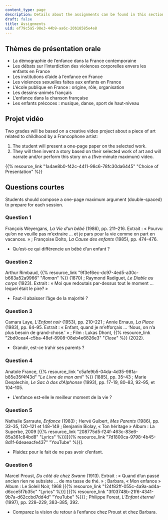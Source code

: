```yaml
---
content_type: page
description: Details about the assignments can be found in this section.
draft: false
title: Assignments
uid: ef79c5a5-98e3-44b9-aa6c-20b18585e4e8
---
```

## Thèmes de présentation orale

- La démographie de l’enfance dans la France contemporaine
- Les débats sur l’interdiction des violences corporelles envers les enfants en France
- Les institutions d’aide à l’enfance en France
- Les violences sexuelles faites aux enfants en France
- L’école publique en France : origine, rôle, organisation
- Les dessins-animés français
- L’enfance dans la chanson française
- Les enfants précoces : musique, danse, sport de haut-niveau

## Projet vidéo

Two grades will be based on a creative video project about a piece of art related to childhood by a Francophone artist:

1. The student will present a one-page paper on the selected work.
2. They will then invent a story based on their selected work of art and will narrate and/or perform this story on a (five-minute maximum) video.

{{% resource_link "1a4ae8b0-f42c-4411-98c6-78fc30da6445" "Choice of Presentation" %}}

## Questions courtes

Students should compose a one-page maximum argument (double-spaced) to prepare for each session.

### Question 1

François Weyergans, *La Vie d’un bébé* (1986), pp. 211–216. Extrait : « Pourvu qu’on ne veuille pas m’extraire … et je pars pour la vie comme on part en vacances. » ; Françoise Dolto, *La Cause des enfants* (1985), pp. 474–476.

- Qu’est-ce qui différencie un bébé d’un enfant ?

### Question 2

Arthur Rimbaud, {{% resource_link "9f3ef6ec-dc97-4ed5-a30c-b663a52a9966" "*Roman*" %}} (1870) ; Raymond Radiguet, *Le Diable au corps* (1923). Extrait : « Moi que redoutais par-dessus tout le moment … lequel était le pire? »

- Faut-il abaisser l’âge de la majorité ?

### Question 3

Camara Laye, *L’Enfant noir* (1953), pp. 210–221 ; Annie Ernaux, *La Place* (1983), pp. 64–95. Extrait : « Enfant, quand je m’efforçais … ‘Nous, on n’a plus besoin de grand-chose.’ » ; Film : Lukas Dhont, {{% resource_link "2bd0cea4-c5ba-48ef-8908-08eb4e6826e3" "*Close*" %}} (2022).

- Grandir, est-ce trahir ses parents ?

### Question 4

Anatole France, {{% resource_link "c5afe9b5-04da-4d35-981a-b85e35f4f43d" "*Le Livre de mon ami*" %}} (1885), pp. 35–43 ; Marie Desplechin, *Le Sac à dos d'Alphonse* (1993), pp. 17–19, 80–83, 92–95, et 104–105.

- L’enfance est-elle le meilleur moment de la vie ?

### Question 5

Nathalie Sarraute, *Enfance* (1983) ; Hervé Guibert, *Mes Parents* (1986), pp. 32–35, 120–121 et 148–149 ; Benjamin Biolay, « Ton héritage » Album : La Superbe, 2009 \[{{% resource_link "208775d5-f24f-463c-83e6-85a361c84bd8" "Lyrics" %}}\]\[{{% resource_link "7d1800ca-9798-4b45-8d1f-6deaeacfe437" "YouTube" %}}\].

- Plaidez pour le fait de ne pas avoir d’enfant.

### Question 6

Marcel Proust, *Du côté de chez Swann* (1913). Extrait : « Quand d’un passé ancien rien ne subsiste … de ma tasse de thé. » ; Barbara, « Mon enfance » Album : Le Soleil Noir, 1968 \[{{% resource_link "124f82ff-055c-4a9a-ad4a-d6cce5f7b35c" "Lyrics" %}}\] \[{{% resource_link "3f03748b-21f6-4341-9b7a-d62ccbd7dd4d" "YouTube" %}}\] ; Philippe Forest, *L’Enfant éternel* (1997), pp. 228–229, 383–385, 392.

- Comparez la vision du retour à l’enfance chez Proust et chez Barbara.